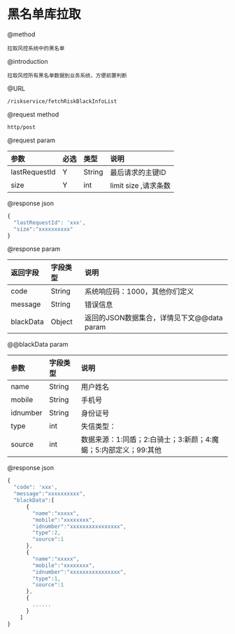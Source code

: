 # 黑名单库拉取

@method

```
拉取风控系统中的黑名单
```

@introduction

```
拉取风控所有黑名单数据到业务系统，方便前置判断
```

@URL

```
/riskservice/fetchRiskBlackInfoList
```

@request method

```
http/post
```

@request param

| 参数 | 必选 | 类型 | 说明 |
| :--- | :--- | :--- | :--- |
| lastRequestId | Y | String | 最后请求的主键ID |
| size | Y | int | limit size ,请求条数 |

@response json

```js
{
  "lastRequestId": 'xxx',
  "size":"xxxxxxxxxx"
}
```

@response param

| 返回字段 | 字段类型 | 说明 |
| :--- | :--- | :--- |
| code | String | 系统响应码：1000，其他你们定义 |
| message | String | 错误信息 |
| blackData | Object | 返回的JSON数据集合，详情见下文@@data param |

@@blackData param

| 参数 | 字段类型 | 说明 |
| :--- | :--- | :--- |
| name | String | 用户姓名 |
| mobile | String | 手机号 |
| idnumber | String | 身份证号 |
| type | int | 失信类型： |
| source | int | 数据来源：1:同盾；2:白骑士；3:新颜；4:魔蝎；5:内部定义；99:其他 |

@response json

```js
{
  "code": 'xxx',
  "message":"xxxxxxxxxx",
  "blackData":[
      {
        "name":"xxxxx",
        "mobile":"xxxxxxxx",
        "idnumber":"xxxxxxxxxxxxxxxx",
        "type":2,
        "source":1
      },
      {
        "name":"xxxxx",
        "mobile":"xxxxxxxx",
        "idnumber":"xxxxxxxxxxxxxxxx",
        "type":1,
        "source":1
      },
      {
        ......
      }
    ]
}
```



